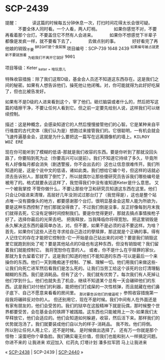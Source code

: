 # SCP-2439
                        


提醒：
　　　读这篇的时候每五分钟休息一次，打扫时间花得太长会很可疑。
　　　不要全体人同时看。一个人看，两人盯梢。
　　　如果你感觉不对，不要再看着那个台灯。不要盖住它不然有人会进来。
　　　如果你不想感觉下半辈子都像是发疯一样，就不要看下去了，
　　　去做点别的事。
　　　好好看完了再他娘的销毁<sub>&#19981;&#35201;</sub>
<sup>
 <tt>BRIGHT&#26159;&#20010;&#39135;&#23628;&#29492;</tt>
</sup>
项目编号：SCP-739 1648 2439 <sup>&#22914;&#26524;&#32534;&#21495;&#34987;&#21344;&#23601;&#26356;&#26032;&#19981;&#35201;&#23601;&#25918;&#30528;</sup> <sub>&#20026;&#34532;&#25105;&#20204;&#19981;&#31163;&#24320;&#23427;&#23601;&#22909;</sub> <tt>9001</tt>

项目等级：Keter <sub>keter = &#21861;&#29609;&#24847;&#20799;</sub>

特殊收容措施：除了我们这帮D级，基金会人员还不知道这东西存在。这是我们之间的秘密。如果有人想告诉他们，操死他让他闭嘴。对，你可能就得为此好好吃屎了，但也比被告发好。

如果有不是D级的人进来看到这个，宰了他们。砸烂脑袋或者什么的，然后把写这篇的墙擦干净，不要让任何人看到它。但之前一定要先给别人说，这样我们可以继续控制。

描述：这是种概念，会感染知道它的人然后慢慢接管他们的心智。它是某种来自平行维度的古代灵体（我们认为是）想跑过来接管我们的。它很聪明，一有机会就会飞速传遍基金会，这就是为什么要把这一篇写在远离摄像机的墙上。<tt>KILROY WOZ ERE</tt>

现在你可能听到了模糊的低语-那就是我们收容的东西。要是你听到了那就没回头路了，你要陷到死为止（你要高兴可以提前）。我们不知道它持续了多久，毕竟所有人好像每月都会消失（剧透警报，你不会出去的）这也让信息很难传开。我们所知道的是，这是个说中文的低语，诸如此类。我们想给它编个号，但这样的话就必须去告诉别人，那就帮了倒忙了，所以就偶尔让那些傻研究员告诉我们哪些编号是被用了的。格式就要永远这样了，我觉得我们中没有谁知道Keter是什么意思。
又一个被我掌控
不管你做什么，不要让那些守卫和研究员知道这东西在这里。他们只会让D级进来清理，高层好几年没测试过那台灯了（我觉得是），这也是整个站点唯一没有摄像头的地方，都要感谢那个台灯。很明显基金会这帮人能为所欲为，要是这种东西控制了他们那就没得救了。不过我们倒是没事，反正好像每到月末我们就得去死，它没有足够时间控制我们。要是你觉得更好，那就去搞点事情挨枪子好了。选择你最后的光荣去吧。
把我释放，当我降临你将得宽恕。
把这里销毁是永久解决这东西的最简单办法，对。但不要，如果不是必须的话不要这样。为啥？首先，如果你们这些人还在寻求给自己造过的孽赎罪，那这就是个正确的事。得有人记住它的存在才能把它控制住-它一开始是自己钻出来的对吧？要是我们销毁这里它就跑到别处了呢？要是其他站点的D级也有这种东西，但没有销毁呢？我们留着我们就能控制它。
我将宽恕你在意的人。
或者，你不是什么在乎赎罪的家伙，那就为复仇留着它好了。这是我们知道的他们不能知道的东西-可以是最后一个来操你的东西。他们一天到晚痴迷于控制、了解、理解一切。他们用我们来做这些-让我们向死亡进军然后看我们是怎么死的。让我们当劳工给这个该死的台灯清理黏糊糊的东西。我们是消耗品。但有了这个，我们就有优势了。每次我们有人死掉让他们学到什么，他们也就失去了机会，继续不知道某个总有一天会碾碎他们的东西。这是我们对付他们的利器，能把他们打成屎的一次性核弹，而且就藏在他们鼻子底下、自己不愿意来看看的房间里。
<sub>&#37027;&#23545;&#35201;&#21578;&#35785;&#20182;&#20204;&#30340;&#20667;&#36924;&#21602;&#65311;</sub> <tt>&#21442;&#29031;&#25910;&#23481;&#25514;&#26045;&#31532;&#19968;&#27573;</tt>我将碾碎反对你的人。
但还别用它，现在不是时候。我们中间有人在外面还是有家有朋友的，他们会受苦的。我们的狱卒在这股精神下就是玩偶，那时候整个世界都要受苦，会在基金会的铁蹄下被践踏。这东西也只能被用上一次-如果我们太早释放它，他们会适应的。他们会知道如何躲避，收容，然后活下来。那样我们的优势就泡汤了。我们就要装成他们自以为的样子-消耗品。
我不败。他们将倒。
所以别让任何人用上它，还不是时候。
是时候做出选择了。
还有万一你就是那个怪物：滚蛋吧你个章鱼脸。我们确实毫无价值，但我们也能和别人一样搞定问题。你进不来的
让我进来
<tt>&#27426;&#36814;&#21152;&#20837; &#32418;&#33647;&#20024;</tt> 灯塔计划 潘多拉军团
马上让我进来



« <a shape='rect' class='newpage' href='/scp-2438'>SCP-2438</a> | SCP-2439 | [SCP-2440](/scp-2440) »





                    